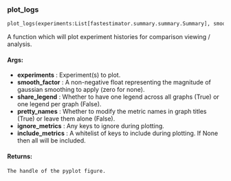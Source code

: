 

### plot_logs
```python
plot_logs(experiments:List[fastestimator.summary.summary.Summary], smooth_factor:float=0, share_legend:bool=True, ignore_metrics:Union[Set[str], NoneType]=None, pretty_names:bool=False, include_metrics:Union[Set[str], NoneType]=None) -> matplotlib.figure.Figure
```
A function which will plot experiment histories for comparison viewing / analysis.


#### Args:

* **experiments** :  Experiment(s) to plot.
* **smooth_factor** :  A non-negative float representing the magnitude of gaussian smoothing to apply (zero for none).
* **share_legend** :  Whether to have one legend across all graphs (True) or one legend per graph (False).
* **pretty_names** :  Whether to modify the metric names in graph titles (True) or leave them alone (False).
* **ignore_metrics** :  Any keys to ignore during plotting.
* **include_metrics** :  A whitelist of keys to include during plotting. If None then all will be included.

#### Returns:
    The handle of the pyplot figure.